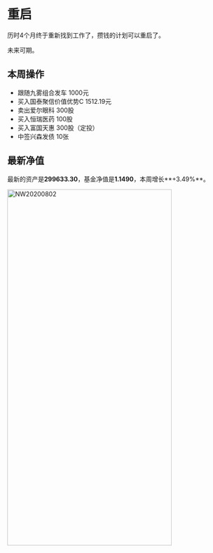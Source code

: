 # 重启
历时4个月终于重新找到工作了，攒钱的计划可以重启了。

未来可期。

## 本周操作
- 跟随九雾组合发车 1000元
- 买入国泰聚信价值优势C 1512.19元
- 卖出爱尔眼科 300股
- 买入恒瑞医药 100股
- 买入富国天惠 300股（定投）
- 中签兴森发债 10张

## 最新净值

最新的资产是**299633.30**，基金净值是**1.1490**，本周增长**+3.49%**。

 <img src="./_images/investment/NW20200802.PNG" width="375" height="812" alt="NW20200802" align="center"/>